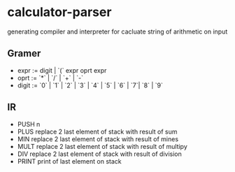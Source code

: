 # calculator-parser
<p>
    generating compiler and interpreter for cacluate string of arithmetic on input
</p>

<h2>Gramer</h2>
<ul>
    <li>expr  := digit | `(` expr oprt expr </li>
    <li>oprt  := `*` | `/` | `+` | `-`</li>
    <li>digit := `0` | `1` | `2` | `3` | `4` | `5` | `6` | `7`| `8` | `9`</li>
</ul>

<h2>IR</h2>
<ul>
    <li>PUSH n</li>
    <li>PLUS   replace 2 last element of stack with result of sum</li>
    <li>MIN   replace 2 last element of stack with result of mines</li>
    <li>MULT  replace 2 last element of stack with result of multipy</li>
    <li>DIV   replace 2 last element of stack with result of division</li>
    <li>PRINT print of last element on stack</li>
</ul>
